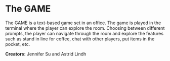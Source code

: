 # The GAME
The GAME is a text-based game set in an office. The game is played in 
the terminal where the player can explore the room. Choosing between 
different prompts, the player can navigate through the room and explore
the features such as stand in line for coffee, chat with other players, 
put items in the pocket, etc.

**Creators:**
Jennifer Su and Astrid Lindh
